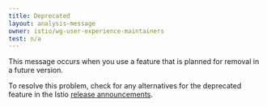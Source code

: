 ```yaml
---
title: Deprecated
layout: analysis-message
owner: istio/wg-user-experience-maintainers
test: n/a
---
```


This message occurs when you use a feature that is planned for removal in a future version.

To resolve this problem, check for any alternatives for the deprecated feature in the Istio [release announcements](/pt-br/news/releases/).
